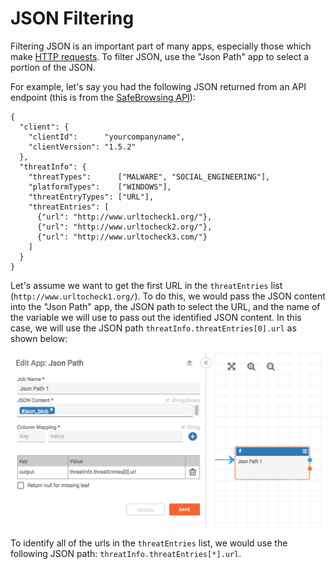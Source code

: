 # JSON Filtering

Filtering JSON is an important part of many apps, especially those which make [HTTP requests](http_client_response_handling.html). To filter JSON, use the "Json Path" app to select a portion of the JSON.

For example, let's say you had the following JSON returned from an API endpoint (this is from the [SafeBrowsing API](https://developers.google.com/safe-browsing/v4/lookup-api)):

```
{
  "client": {
    "clientId":      "yourcompanyname",
    "clientVersion": "1.5.2"
  },
  "threatInfo": {
    "threatTypes":      ["MALWARE", "SOCIAL_ENGINEERING"],
    "platformTypes":    ["WINDOWS"],
    "threatEntryTypes": ["URL"],
    "threatEntries": [
      {"url": "http://www.urltocheck1.org/"},
      {"url": "http://www.urltocheck2.org/"},
      {"url": "http://www.urltocheck3.com/"}
    ]
  }
}
```

Let's assume we want to get the first URL in the `threatEntries` list (`http://www.urltocheck1.org/`). To do this, we would pass the JSON content into the "Json Path" app, the JSON path to select the URL, and the name of the variable we will use to pass out the identified JSON content. In this case, we will use the JSON path `threatInfo.threatEntries[0].url` as shown below:

![json path filter](_images/json_path_filter.png)

To identify all of the urls in the `threatEntries` list, we would use the following JSON path: `threatInfo.threatEntries[*].url`.
